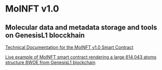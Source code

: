 <h1>MolNFT v1.0</h1>
<h2>Molecular data and metadata storage and tools on GenesisL1 blocckhain</h2>

<a href="https://github.com/alpha-omega-labs/molnft/blob/main/molnft.pdf">Technical Documentation for the MolNFT v1.0
Smart Contract</a>

<a href="https://app.molnft.orgf">Live example of MolNFT smart contract rendering a large 614,043 atoms structure 8WOE from GenesisL1 blockchain</a>
